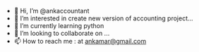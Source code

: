 - 👋 Hi, I’m @ankaccountant
- 👀 I’m interested in create new version of accounting project...
- 🌱 I’m currently learning python
- 💞️ I’m looking to collaborate on ...
- 📫 How to reach me : at ankamar@gmail.com

<!---
ankaccountant/ankaccountant is a ✨ special ✨ repository because its `README.md` (this file) appears on your GitHub profile.
You can click the Preview link to take a look at your changes.
--->
